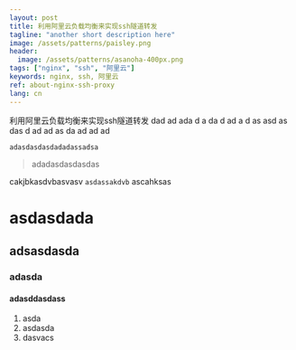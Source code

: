 ```yaml
---
layout: post
title: 利用阿里云负载均衡来实现ssh隧道转发
tagline: "another short description here"
image: /assets/patterns/paisley.png
header:
  image: /assets/patterns/asanoha-400px.png
tags: ["nginx", "ssh", "阿里云"]
keywords: nginx, ssh, 阿里云
ref: about-nginx-ssh-proxy
lang: cn
---
```


利用阿里云负载均衡来实现ssh隧道转发
dad
ad
ada
d
a
da
d
ad
a
d
as
asd
as
das
d
ad
ad
as
da
ad
ad
ad

```
adasdasdasdadadassadsa
```

> adadasdasdasdas

cakjbkasdvbasvasv `asdassakdvb` ascahksas

 # asdasdada
 ## adsasdasda
 ### adasda
 #### adasddasdass

 1. asda
 2. asdasda
 3. dasvacs